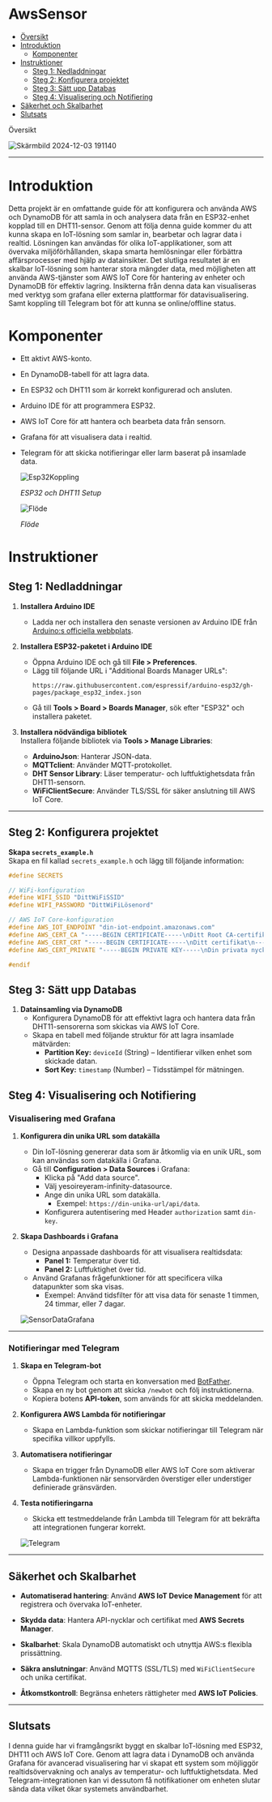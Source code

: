 # AwsSensor

- [Översikt](#översikt)
- [Introduktion](#introduktion)
  - [Komponenter](#komponenter)
- [Instruktioner](#instruktioner)
  - [Steg 1: Nedladdningar](#steg-1-nedladdningar)
  - [Steg 2: Konfigurera projektet](#Steg-2-Konfigurera-projektet)
  - [Steg 3: Sätt upp Databas](#steg-3-Sätt-upp-Databas)
  - [Steg 4: Visualisering och Notifiering](#Steg-4-Visualisering-och-Notifiering)
- [Säkerhet och Skalbarhet](#säkerhet-och-skalbarhet)
- [Slutsats](#slutsats)



Översikt




![Skärmbild 2024-12-03 191140](https://github.com/user-attachments/assets/dc142f1e-7064-4e0b-8eb1-76f0a553b5b0)

---

# Introduktion

Detta projekt är en omfattande guide för att konfigurera och använda AWS och DynamoDB för att samla in och analysera data från en ESP32-enhet kopplad till en DHT11-sensor. Genom att följa denna guide kommer du att kunna skapa en IoT-lösning som samlar in, bearbetar och lagrar data i realtid. Lösningen kan användas för olika IoT-applikationer, som att övervaka miljöförhållanden, skapa smarta hemlösningar eller förbättra affärsprocesser med hjälp av datainsikter. Det slutliga resultatet är en skalbar IoT-lösning som hanterar stora mängder data, med möjligheten att använda AWS-tjänster som AWS IoT Core för hantering av enheter och DynamoDB för effektiv lagring. Insikterna från denna data kan visualiseras med verktyg som grafana eller externa plattformar för datavisualisering. Samt koppling till Telegram bot för att kunna se online/offline status. 

# Komponenter

- Ett aktivt AWS-konto.
- En DynamoDB-tabell för att lagra data.
- En ESP32 och DHT11 som är korrekt konfigurerad och ansluten.
- Arduino IDE för att programmera ESP32.
- AWS IoT Core för att hantera och bearbeta data från sensorn.
- Grafana för att visualisera data i realtid.
- Telegram för att skicka notifieringar eller larm baserat på insamlade data.

  ![Esp32Koppling](https://github.com/user-attachments/assets/25985ab3-d8e2-42a1-bf7b-79dd067df8e9)
  
  *ESP32 och DHT11 Setup*

  






  ![Flöde](https://github.com/user-attachments/assets/6440c8f7-87c2-423d-b179-2615f5685ab7)

  *Flöde*


# Instruktioner 

## Steg 1: Nedladdningar

1. **Installera Arduino IDE**  
   - Ladda ner och installera den senaste versionen av Arduino IDE från [Arduino:s officiella webbplats](https://www.arduino.cc/).  

2. **Installera ESP32-paketet i Arduino IDE**  
   - Öppna Arduino IDE och gå till **File > Preferences**.  
   - Lägg till följande URL i "Additional Boards Manager URLs":  
     ```
     https://raw.githubusercontent.com/espressif/arduino-esp32/gh-pages/package_esp32_index.json
     ```
   - Gå till **Tools > Board > Boards Manager**, sök efter "ESP32" och installera paketet.

3. **Installera nödvändiga bibliotek**  
   Installera följande bibliotek via **Tools > Manage Libraries**:  
   - **ArduinoJson**: Hanterar JSON-data.  
   - **MQTTclient**: Använder MQTT-protokollet.  
   - **DHT Sensor Library**: Läser temperatur- och luftfuktighetsdata från DHT11-sensorn.  
   - **WiFiClientSecure**: Använder TLS/SSL för säker anslutning till AWS IoT Core.

---

## Steg 2: Konfigurera projektet

   **Skapa `secrets_example.h`**  
   Skapa en fil kallad `secrets_example.h` och lägg till följande information:

   ```cpp
   #define SECRETS

   // WiFi-konfiguration
   #define WIFI_SSID "DittWiFiSSID"
   #define WIFI_PASSWORD "DittWiFiLösenord"

   // AWS IoT Core-konfiguration
   #define AWS_IOT_ENDPOINT "din-iot-endpoint.amazonaws.com"
   #define AWS_CERT_CA "-----BEGIN CERTIFICATE-----\nDitt Root CA-certifikat\n-----END CERTIFICATE-----"
   #define AWS_CERT_CRT "-----BEGIN CERTIFICATE-----\nDitt certifikat\n-----END CERTIFICATE-----"
   #define AWS_CERT_PRIVATE "-----BEGIN PRIVATE KEY-----\nDin privata nyckel\n-----END PRIVATE KEY-----"

   #endif
   ```




## Steg 3: Sätt upp Databas

1. **Datainsamling via DynamoDB**  
   - Konfigurera DynamoDB för att effektivt lagra och hantera data från DHT11-sensorerna som skickas via AWS IoT Core.  
   - Skapa en tabell med följande struktur för att lagra insamlade mätvärden:
     - **Partition Key:** `deviceId` (String) – Identifierar vilken enhet som skickade datan.  
     - **Sort Key:** `timestamp` (Number) – Tidsstämpel för mätningen.
    

## Steg 4: Visualisering och Notifiering

### Visualisering med Grafana

1. **Konfigurera din unika URL som datakälla**  
   - Din IoT-lösning genererar data som är åtkomlig via en unik URL, som kan användas som datakälla i Grafana.  
   - Gå till **Configuration > Data Sources** i Grafana:  
     - Klicka på "Add data source".  
     - Välj yesoireyeram-infinity-datasource.
     - Ange din unika URL som datakälla.  
       - Exempel: `https://din-unika-url/api/data`.  
     - Konfigurera autentisering med  Header `authorization` samt `din-key`.  

2. **Skapa Dashboards i Grafana**  
   - Designa anpassade dashboards för att visualisera realtidsdata:  
     - **Panel 1:** Temperatur över tid.  
     - **Panel 2:** Luftfuktighet över tid.   
   - Använd Grafanas frågefunktioner för att specificera vilka datapunkter som ska visas.  
     - Exempel: Använd tidsfilter för att visa data för senaste 1 timmen, 24 timmar, eller 7 dagar.

  
    ![SensorDataGrafana](https://github.com/user-attachments/assets/595bb1da-8992-4e06-9b73-5143ace2daf1)

---

### Notifieringar med Telegram

1. **Skapa en Telegram-bot**  
   - Öppna Telegram och starta en konversation med [BotFather](https://core.telegram.org/bots#botfather).  
   - Skapa en ny bot genom att skicka `/newbot` och följ instruktionerna.  
   - Kopiera botens **API-token**, som används för att skicka meddelanden.  

2. **Konfigurera AWS Lambda för notifieringar**  
   - Skapa en Lambda-funktion som skickar notifieringar till Telegram när specifika villkor uppfylls.  
       
3. **Automatisera notifieringar**  
   - Skapa en trigger från DynamoDB eller AWS IoT Core som aktiverar Lambda-funktionen när sensorvärden överstiger eller understiger definierade gränsvärden.  

4. **Testa notifieringarna**  
   - Skicka ett testmeddelande från Lambda till Telegram för att bekräfta att integrationen fungerar korrekt.
  
    ![Telegram](https://github.com/user-attachments/assets/d91f217d-899b-4be0-9469-f6f42cc56302)

---


## Säkerhet och Skalbarhet

- **Automatiserad hantering**: Använd **AWS IoT Device Management** för att registrera och övervaka IoT-enheter.
   
- **Skydda data**: Hantera API-nycklar och certifikat med **AWS Secrets Manager**.
   
- **Skalbarhet**: Skala DynamoDB automatiskt och utnyttja AWS:s flexibla prissättning.  

- **Säkra anslutningar**: Använd MQTTS (SSL/TLS) med `WiFiClientSecure` och unika certifikat.  

- **Åtkomstkontroll**: Begränsa enheters rättigheter med **AWS IoT Policies**.

---

## Slutsats

I denna guide har vi framgångsrikt byggt en skalbar IoT-lösning med ESP32, DHT11 och AWS IoT Core. Genom att lagra data i DynamoDB och använda Grafana för avancerad visualisering har vi skapat ett system som möjliggör realtidsövervakning och analys av temperatur- och luftfuktighetsdata. Med Telegram-integrationen kan vi dessutom få notifikationer om enheten slutar sända data vilket ökar systemets användbarhet.






     

